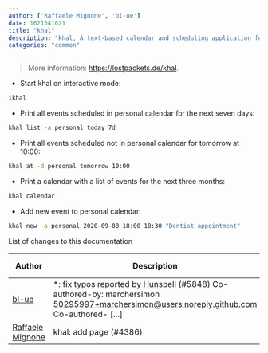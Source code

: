 ```yaml
---
author: ['Raffaele Mignone', 'bl-ue']
date: 1621541621
title: "khal"
description: "khal, A text-based calendar and scheduling application for the command-line."
categories: "common"
---
```

> More information: <https://lostpackets.de/khal>.

- Start khal on interactive mode:

```bash
ikhal
```

- Print all events scheduled in personal calendar for the next seven days:

```bash
khal list -a personal today 7d
```

- Print all events scheduled not in personal calendar for tomorrow at 10:00:

```bash
khal at -d personal tomorrow 10:00
```

- Print a calendar with a list of events for the next three months:

```bash
khal calendar
```

- Add new event to personal calendar:

```bash
khal new -a personal 2020-09-08 18:00 18:30 "Dentist appointment"
```
List of changes to this documentation


Author | Description | ISO 8601 Date | GitHub link
------|-----|-----|-----
[bl-ue](mailto:54780737+bl-ue@users.noreply.github.com) | *: fix typos reported by Hunspell (#5848) Co-authored-by: marchersimon <50295997+marchersimon@users.noreply.github.com> Co-authored- [...] | 2021-05-20T22:13:41 | [8ebd171d6f00](https://github.com/tldr-pages/tldr/commit/8ebd171d6f001698709fefc02b1fd5cc9f3a99c4)
[Raffaele Mignone](mailto:github@norangeb.it) | khal: add page (#4386) | 2020-10-01T13:04:16 | [94326fe32685](https://github.com/tldr-pages/tldr/commit/94326fe32685f2cd8c5a78236d55285871d0b55e)

